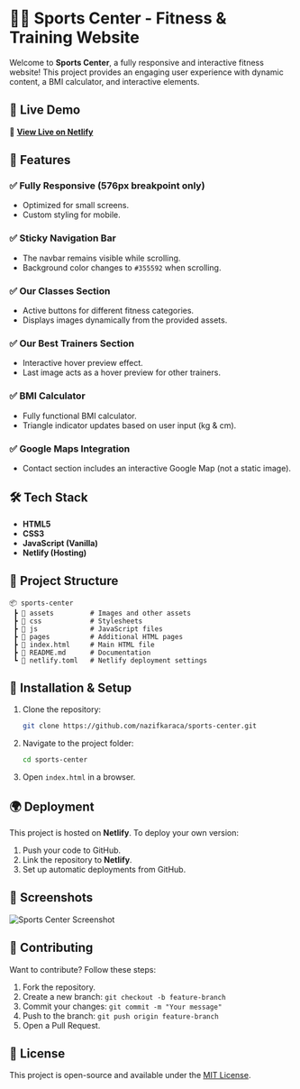 # 🏋️‍♂️ Sports Center - Fitness & Training Website

Welcome to **Sports Center**, a fully responsive and interactive fitness website! This project provides an engaging user experience with dynamic content, a BMI calculator, and interactive elements.

## 🚀 Live Demo
🔗 **[View Live on Netlify](https://keen-kangaroo-fdfe9f.netlify.app/)**

## 📌 Features

### ✅ **Fully Responsive (576px breakpoint only)**
- Optimized for small screens.
- Custom styling for mobile.

### ✅ **Sticky Navigation Bar**
- The navbar remains visible while scrolling.
- Background color changes to `#355592` when scrolling.

### ✅ **Our Classes Section**
- Active buttons for different fitness categories.
- Displays images dynamically from the provided assets.

### ✅ **Our Best Trainers Section**
- Interactive hover preview effect.
- Last image acts as a hover preview for other trainers.

### ✅ **BMI Calculator**
- Fully functional BMI calculator.
- Triangle indicator updates based on user input (kg & cm).

### ✅ **Google Maps Integration**
- Contact section includes an interactive Google Map (not a static image).

## 🛠️ Tech Stack
- **HTML5**
- **CSS3**
- **JavaScript (Vanilla)**
- **Netlify (Hosting)**

## 📂 Project Structure
```plaintext
📦 sports-center
 ┣ 📂 assets         # Images and other assets
 ┣ 📂 css            # Stylesheets
 ┣ 📂 js             # JavaScript files
 ┣ 📂 pages          # Additional HTML pages
 ┣ 📜 index.html     # Main HTML file
 ┣ 📜 README.md      # Documentation
 ┗ 📜 netlify.toml   # Netlify deployment settings
```

## 🎯 Installation & Setup
1. Clone the repository:
   ```bash
   git clone https://github.com/nazifkaraca/sports-center.git
   ```
2. Navigate to the project folder:
   ```bash
   cd sports-center
   ```
3. Open `index.html` in a browser.

## 🌍 Deployment
This project is hosted on **Netlify**. To deploy your own version:
1. Push your code to GitHub.
2. Link the repository to **Netlify**.
3. Set up automatic deployments from GitHub.

## 🎨 Screenshots
![Sports Center Screenshot](https://your-screenshot-url.com)

## 🤝 Contributing
Want to contribute? Follow these steps:
1. Fork the repository.
2. Create a new branch: `git checkout -b feature-branch`
3. Commit your changes: `git commit -m "Your message"`
4. Push to the branch: `git push origin feature-branch`
5. Open a Pull Request.

## 📄 License
This project is open-source and available under the [MIT License](LICENSE).

